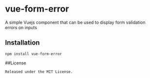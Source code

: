 # vue-form-error
A simple Vuejs component that can be used to display form validation errors  on inputs
## Installation
```
npm install vue-form-error
```

##License
```
Released under the MIT License.

```